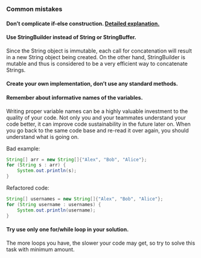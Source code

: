 ### Common mistakes

#### Don’t complicate if-else construction. [Detailed explanation.](https://www.youtube.com/watch?v=P-UmyrbGjwE&list=PL7FuXFaDeEX1smwnp-9ri8DBpgdo7Msu2)

#### Use StringBuilder instead of String or StringBuffer.
Since the String object is immutable, each call for concatenation will result in a new String object being created.
On the other hand, StringBuilder is mutable and thus is considered to be a very efficient way to concatenate Strings.

#### Create your own implementation, don’t use any standard methods.

#### Remember about informative names of the variables.
Writing proper variable names can be a highly valuable investment to the quality of your code. 
Not only you and your teammates understand your code better, it can improve code sustainability in the future later on. 
When you go back to the same code base and re-read it over again, you should understand what is going on.

Bad example:
```java
String[] arr = new String[]{"Alex", "Bob", "Alice"};
for (String s : arr) {
    System.out.println(s);
}
```
Refactored code:
```java
String[] usernames = new String[]{"Alex", "Bob", "Alice"};
for (String username : usernames) {
    System.out.println(username);
}
```

#### Try use only one for/while loop in your solution.
The more loops you have, the slower your code may get, so try to solve this task with minimum amount.
